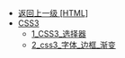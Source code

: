 - [返回上一级 [HTML]](web前端/HTML/)
- [CSS3](web前端/HTML/CSS3/)
  - [1_CSS3_选择器](web前端/HTML/CSS3/1_CSS3_选择器.md)
  - [2_css3_字体_边框_渐变](web前端/HTML/CSS3/2_css3_字体_边框_渐变.md)
